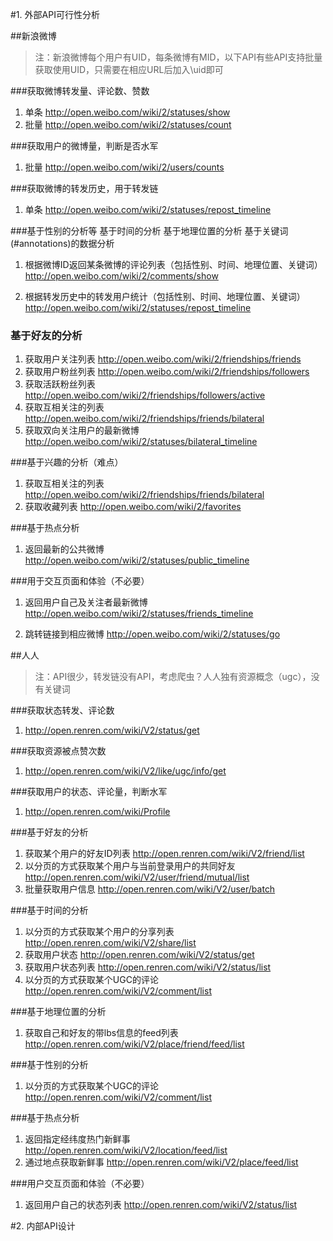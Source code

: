 #1. 外部API可行性分析

##新浪微博
>注：新浪微博每个用户有UID，每条微博有MID，以下API有些API支持批量获取使用UID，只需要在相应URL后加入\uid即可

###获取微博转发量、评论数、赞数
1. 单条
http://open.weibo.com/wiki/2/statuses/show
2. 批量
http://open.weibo.com/wiki/2/statuses/count

###获取用户的微博量，判断是否水军
1. 批量
http://open.weibo.com/wiki/2/users/counts

###获取微博的转发历史，用于转发链
1. 单条
http://open.weibo.com/wiki/2/statuses/repost_timeline

###基于性别的分析等 基于时间的分析 基于地理位置的分析 基于关键词(#annotations)的数据分析
1. 根据微博ID返回某条微博的评论列表（包括性别、时间、地理位置、关键词）
http://open.weibo.com/wiki/2/comments/show

2. 根据转发历史中的转发用户统计（包括性别、时间、地理位置、关键词）
http://open.weibo.com/wiki/2/statuses/repost_timeline

### 基于好友的分析
1. 获取用户关注列表
http://open.weibo.com/wiki/2/friendships/friends
2. 获取用户粉丝列表
http://open.weibo.com/wiki/2/friendships/followers
3. 获取活跃粉丝列表
http://open.weibo.com/wiki/2/friendships/followers/active
4. 获取互相关注的列表
http://open.weibo.com/wiki/2/friendships/friends/bilateral
5. 获取双向关注用户的最新微博
http://open.weibo.com/wiki/2/statuses/bilateral_timeline

###基于兴趣的分析（难点）
1. 获取互相关注的列表
http://open.weibo.com/wiki/2/friendships/friends/bilateral
2. 获取收藏列表
http://open.weibo.com/wiki/2/favorites

###基于热点分析
1. 返回最新的公共微博
http://open.weibo.com/wiki/2/statuses/public_timeline

###用于交互页面和体验（不必要）
1. 返回用户自己及关注者最新微博
http://open.weibo.com/wiki/2/statuses/friends_timeline

2. 跳转链接到相应微博
http://open.weibo.com/wiki/2/statuses/go

##人人
>注：API很少，转发链没有API，考虑爬虫？人人独有资源概念（ugc），没有关键词

###获取状态转发、评论数
1. http://open.renren.com/wiki/V2/status/get

###获取资源被点赞次数
1. http://open.renren.com/wiki/V2/like/ugc/info/get

###获取用户的状态、评论量，判断水军
1. http://open.renren.com/wiki/Profile

###基于好友的分析
1. 获取某个用户的好友ID列表
http://open.renren.com/wiki/V2/friend/list
2. 以分页的方式获取某个用户与当前登录用户的共同好友
http://open.renren.com/wiki/V2/user/friend/mutual/list
3. 批量获取用户信息
http://open.renren.com/wiki/V2/user/batch

###基于时间的分析
1. 以分页的方式获取某个用户的分享列表
http://open.renren.com/wiki/V2/share/list
2. 获取用户状态
http://open.renren.com/wiki/V2/status/get
3. 获取用户状态列表
http://open.renren.com/wiki/V2/status/list
4. 以分页的方式获取某个UGC的评论
http://open.renren.com/wiki/V2/comment/list

###基于地理位置的分析
1. 获取自己和好友的带lbs信息的feed列表
http://open.renren.com/wiki/V2/place/friend/feed/list

###基于性别的分析
1. 以分页的方式获取某个UGC的评论
http://open.renren.com/wiki/V2/comment/list

###基于热点分析
1. 返回指定经纬度热门新鲜事
http://open.renren.com/wiki/V2/location/feed/list
2. 通过地点获取新鲜事
http://open.renren.com/wiki/V2/place/feed/list

###用户交互页面和体验（不必要）
1. 返回用户自己的状态列表
http://open.renren.com/wiki/V2/status/list

#2. 内部API设计

